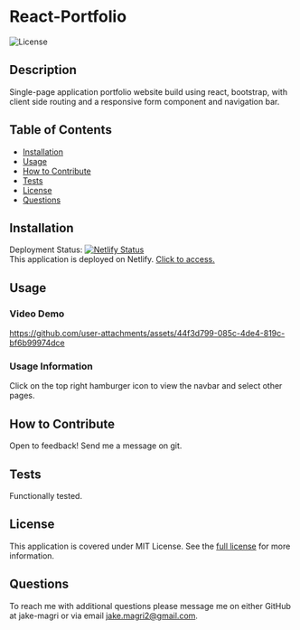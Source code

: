 # React-Portfolio
![License](https://img.shields.io/badge/MIT%20License-purple)

## Description

Single-page application portfolio website build using react, bootstrap, with client side routing and a responsive form component and navigation bar.

## Table of Contents

- [Installation](#installation)
- [Usage](#usage)
- [How to Contribute](#how-to-contribute)
- [Tests](#tests)
- [License](#license)
- [Questions](#questions)

## Installation
Deployment Status: [![Netlify Status](https://api.netlify.com/api/v1/badges/86a59d4a-b509-49eb-a492-827887d88856/deploy-status)](https://app.netlify.com/sites/jake-magri/deploys)   
This application is deployed on Netlify. [Click to access.](https://jake-magri.netlify.app/)

## Usage

### Video Demo
https://github.com/user-attachments/assets/44f3d799-085c-4de4-819c-bf6b99974dce

### Usage Information
Click on the top right hamburger icon to view the navbar and select other pages.

## How to Contribute

Open to feedback! Send me a message on git.

## Tests

Functionally tested.

## License 
This application is covered under MIT License.
See the [full license](https://opensource.org/licenses/MIT) for more information.

## Questions

To reach me with additional questions please message me on either GitHub at jake-magri or via email jake.magri2@gmail.com.
